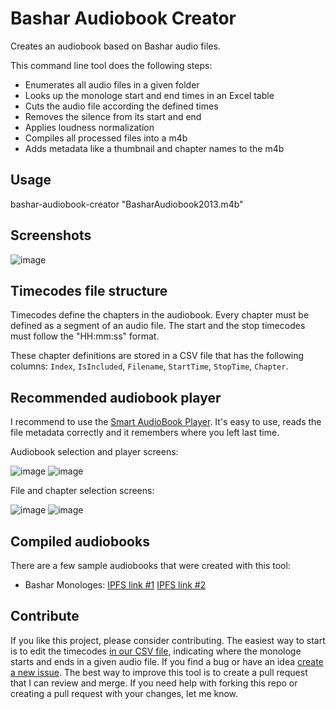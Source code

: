 # Bashar Audiobook Creator
Creates an audiobook based on Bashar audio files.

This command line tool does the following steps:
* Enumerates all audio files in a given folder
* Looks up the monologe start and end times in an Excel table
* Cuts the audio file according the defined times
* Removes the silence from its start and end
* Applies loudness normalization
* Compiles all processed files into a m4b
* Adds metadata like a thumbnail and chapter names to the m4b

## Usage
bashar-audiobook-creator "BasharAudiobook2013.m4b"

## Screenshots
![image](https://user-images.githubusercontent.com/910321/158618532-3280c513-76e4-4681-9c21-ce14c3530ad2.png)

## Timecodes file structure
Timecodes define the chapters in the audiobook. Every chapter must be defined as a segment of an audio file. The start and the stop timecodes must follow the "HH:mm:ss" format.

These chapter definitions are stored in a CSV file that has the following columns: `Index`, `IsIncluded`, `Filename`, `StartTime`, `StopTime`, `Chapter`.

## Recommended audiobook player
I recommend to use the [Smart AudioBook Player](https://play.google.com/store/apps/details?id=ak.alizandro.smartaudiobookplayer). It's easy to use, reads the file metadata correctly and it remembers where you left last time.

Audiobook selection and player screens:

![image](https://user-images.githubusercontent.com/910321/158899513-55aff073-2d10-4b01-a717-7608ad83b3b4.png)
![image](https://user-images.githubusercontent.com/910321/158899733-32472cb4-5d89-4596-a0d1-221cf996f65d.png)

File and chapter selection screens:

![image](https://user-images.githubusercontent.com/910321/158899416-402f6c74-ff37-4461-99dd-2a4a591d5ec4.png)
![image](https://user-images.githubusercontent.com/910321/158899695-86be826c-4f14-475a-92dd-3e82bf914210.png)


## Compiled audiobooks
There are a few sample audiobooks that were created with this tool:
 * Bashar Monologes: [IPFS link #1](https://bafybeicqw6tojw25zz2i3hbwucmawidiktlbtlisofcmhnx5vfloayflvy.ipfs.dweb.link/) [IPFS link #2](https://ipfs.io/ipfs/bafybeicqw6tojw25zz2i3hbwucmawidiktlbtlisofcmhnx5vfloayflvy)

## Contribute
If you like this project, please consider contributing. 
The easiest way to start is to edit the timecodes [in our CSV file](https://github.com/andrasfuchs/bashar-audiobook-creator/blob/main/audiobook_timecodes.csv), indicating where the monologe starts and ends in a given audio file.
If you find a bug or have an idea [create a new issue](https://github.com/andrasfuchs/bashar-audiobook-creator/issues/new). The best way to improve this tool is to create a pull request that I can review and merge. If you need help with forking this repo or creating a pull request with your changes, let me know.
